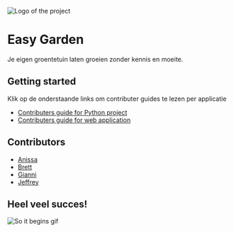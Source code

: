 ![Logo of the project](https://github.com/GewoonGianni/EasyGarden/blob/master/docs/img/logo_easygarden.png?raw=true)

# Easy Garden

Je eigen groentetuin laten groeien zonder kennis en moeite.

## Getting started
Klik op de onderstaande links om contributer guides te lezen per applicatie
* [Contributers guide for Python project](https://github.com/GewoonGianni/EasyGarden/tree/master/python-app)
* [Contributers guide for web application](https://github.com/GewoonGianni/EasyGarden/tree/master/web-app)

## Contributors
* [Anissa](https://github.com/Anfaza)
* [Brett](https://github.com/BrettPichal)
* [Gianni](https://github.com/GewoonGianni)
* [Jeffrey](https://github.com/jpmsen)

## Heel veel succes!
![So it begins gif](https://external-content.duckduckgo.com/iu/?u=https%3A%2F%2Fmedia.giphy.com%2Fmedia%2FwD7BsjK5zqLew%2Fgiphy.gif&f=1&nofb=1)
